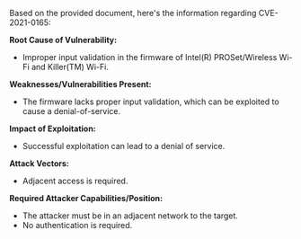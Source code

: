 Based on the provided document, here's the information regarding CVE-2021-0165:

**Root Cause of Vulnerability:**
- Improper input validation in the firmware of Intel(R) PROSet/Wireless Wi-Fi and Killer(TM) Wi-Fi.

**Weaknesses/Vulnerabilities Present:**
- The firmware lacks proper input validation, which can be exploited to cause a denial-of-service.

**Impact of Exploitation:**
- Successful exploitation can lead to a denial of service.

**Attack Vectors:**
- Adjacent access is required.

**Required Attacker Capabilities/Position:**
- The attacker must be in an adjacent network to the target.
- No authentication is required.